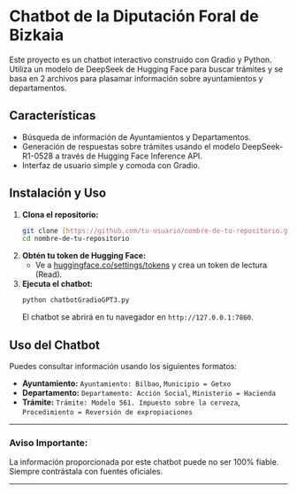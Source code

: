 # Chatbot de la Diputación Foral de Bizkaia

Este proyecto es un chatbot interactivo construido con Gradio y Python. Utiliza un modelo de DeepSeek de Hugging Face para buscar trámites y se basa en 2 archivos para plasamar información sobre ayuntamientos y departamentos.

## Características

* Búsqueda de información de Ayuntamientos y Departamentos.
* Generación de respuestas sobre trámites usando el modelo DeepSeek-R1-0528 a través de Hugging Face Inference API.
* Interfaz de usuario simple y comoda con Gradio.

## Instalación y Uso

1.  **Clona el repositorio:**
    ```bash
    git clone [https://github.com/tu-usuario/nombre-de-tu-repositorio.git](https://github.com/tu-usuario/nombre-de-tu-repositorio.git)
    cd nombre-de-tu-repositorio
    ```
2.  **Obtén tu token de Hugging Face:**
    * Ve a [huggingface.co/settings/tokens](https://huggingface.co/settings/tokens) y crea un token de lectura (Read).
3.  **Ejecuta el chatbot:**
    ```bash
    python chatbotGradioGPT3.py
    ```
    El chatbot se abrirá en tu navegador en `http://127.0.0.1:7860`.

## Uso del Chatbot

Puedes consultar información usando los siguientes formatos:

* **Ayuntamiento:** `Ayuntamiento: Bilbao`, `Municipio = Getxo`
* **Departamento:** `Departamento: Acción Social`, `Ministerio = Hacienda`
* **Trámite:** `Trámite: Modelo 561. Impuesto sobre la cerveza`, `Procedimiento = Reversión de expropiaciones`

---
### Aviso Importante:
La información proporcionada por este chatbot puede no ser 100% fiable. Siempre contrástala con fuentes oficiales.

---

